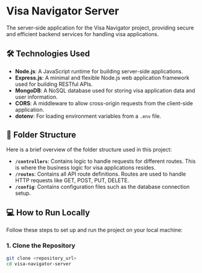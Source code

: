 # Visa Navigator Server

The server-side application for the Visa Navigator project, providing secure and efficient backend services for handling visa applications.

## 🛠️ Technologies Used
- **Node.js**: A JavaScript runtime for building server-side applications.
- **Express.js**: A minimal and flexible Node.js web application framework used for building RESTful APIs.
- **MongoDB**: A NoSQL database used for storing visa application data and user information.
- **CORS**: A middleware to allow cross-origin requests from the client-side application.
- **dotenv**: For loading environment variables from a `.env` file.

## 📂 Folder Structure
Here is a brief overview of the folder structure used in this project:

- **`/controllers`**: Contains logic to handle requests for different routes. This is where the business logic for visa applications resides.
- **`/routes`**: Contains all API route definitions. Routes are used to handle HTTP requests like GET, POST, PUT, DELETE.
- **`/config`**: Contains configuration files such as the database connection setup.

## 💻 How to Run Locally

Follow these steps to set up and run the project on your local machine:

### 1. Clone the Repository

```bash
git clone <repository_url>
cd visa-navigator-server
